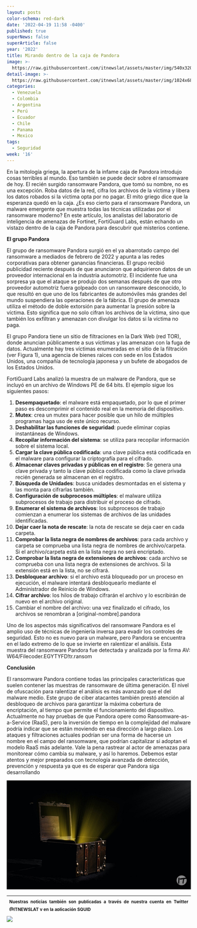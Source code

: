 ```yaml
---
layout: posts
color-schema: red-dark
date: '2022-04-19 11:58 -0400'
published: true
superNews: false
superArticle: false
year: '2022'
title: Mirando dentro de la caja de Pandora
image: >-
  https://raw.githubusercontent.com/itnewslat/assets/master/img/540x320/Caja-Pandora-p.jpg
detail-image: >-
  https://raw.githubusercontent.com/itnewslat/assets/master/img/1024x680/Caja-Pandora-g.jpg
categories:
  - Venezuela
  - Colombia
  - Argentina
  - Perú
  - Ecuador
  - Chile
  - Panama
  - Mexico
tags:
  - Seguridad
week: '16'
---
```

En la mitología griega, la apertura de la infame caja de Pandora introdujo cosas terribles al mundo. Eso también se puede decir sobre el ransomware de hoy. El recién surgido ransomware Pandora, que tomó su nombre, no es una excepción. Roba datos de la red, cifra los archivos de la víctima y libera los datos robados si la víctima opta por no pagar. El mito griego dice que la esperanza quedó en la caja. ¿Es eso cierto para el ransomware Pandora, un malware emergente que muestra todas las técnicas utilizadas por el ransomware moderno? En este artículo, los analistas del laboratorio de inteligencia de amenazas de Fortinet, FortiGuard Labs, están echando un vistazo dentro de la caja de Pandora para descubrir qué misterios contiene. 
 
**El grupo Pandora**
 
El grupo de ransomware Pandora surgió en el ya abarrotado campo del ransomware a mediados de febrero de 2022 y apunta a las redes corporativas para obtener ganancias financieras. El grupo recibió publicidad reciente después de que anunciaron que adquirieron datos de un proveedor internacional en la industria automotriz. El incidente fue una sorpresa ya que el ataque se produjo dos semanas después de que otro proveedor automotriz fuera golpeado con un ransomware desconocido, lo que resultó en que uno de los fabricantes de automóviles más grandes del mundo suspendiera las operaciones de la fábrica. El grupo de amenaza utiliza el método de doble extorsión para aumentar la presión sobre la víctima. Esto significa que no solo cifran los archivos de la víctima, sino que también los exfiltran y amenazan con divulgar los datos si la víctima no paga.
 
El grupo Pandora tiene un sitio de filtraciones en la Dark Web (red TOR), donde anuncian públicamente a sus víctimas y las amenazan con la fuga de datos. Actualmente hay tres víctimas enumeradas en el sitio de la filtración (ver Figura 1), una agencia de bienes raíces con sede en los Estados Unidos, una compañía de tecnología japonesa y un bufete de abogados de los Estados Unidos.
 
FortiGuard Labs analizó la muestra de un malware de Pandora, que se incluyó en un archivo de Windows PE de 64 bits. El ejemplo sigue los siguientes pasos:
 
1. **Desempaquetado**: el malware está empaquetado, por lo que el primer paso es descomprimir el contenido real en la memoria del dispositivo.
1. **Mutex**: crea un mutex para hacer posible que un hilo de múltiples programas haga uso de este único recurso.
1. **Deshabilitar las funciones de seguridad**: puede eliminar copias instantáneas de Windows.
1. **Recopilar información del sistema**: se utiliza para recopilar información sobre el sistema local.
1. **Cargar la clave pública codificada**: una clave pública está codificada en el malware para configurar la criptografía para el cifrado.
1. **Almacenar claves privadas y públicas en el registro**: Se genera una clave privada y tanto la clave pública codificada como la clave privada recién generada se almacenan en el registro.
1. **Búsqueda de Unidades**: busca unidades desmontadas en el sistema y las monta para cifrarlas también.
1. **Configuración de subprocesos múltiples**: el malware utiliza subprocesos de trabajo para distribuir el proceso de cifrado. 
1. **Enumerar el sistema de archivos**: los subprocesos de trabajo comienzan a enumerar los sistemas de archivos de las unidades identificadas.
1. **Dejar caer la nota de rescate**: la nota de rescate se deja caer en cada carpeta.
1. **Comprobar la lista negra de nombres de archivos**: para cada archivo y carpeta se comprueba una lista negra de nombres de archivo/carpeta. Si el archivo/carpeta está en la lista negra no será encriptado.
1. **Comprobar la lista negra de extensiones de archivos**: cada archivo se comprueba con una lista negra de extensiones de archivos. Si la extensión está en la lista, no se cifrará.
1. **Desbloquear archivo**: si el archivo está bloqueado por un proceso en ejecución, el malware intentará desbloquearlo mediante el Administrador de Reinicio de Windows.
1. **Cifrar archivo**: los hilos de trabajo cifrarán el archivo y lo escribirán de nuevo en el archivo original.
1. Cambiar el nombre del archivo: una vez finalizado el cifrado, los archivos se renombran a [original-nombre].pandora

Uno de los aspectos más significativos del ransomware Pandora es el amplio uso de técnicas de ingeniería inversa para evadir los controles de seguridad. Esto no es nuevo para un malware, pero Pandora se encuentra en el lado extremo de lo que se invierte en ralentizar el análisis. 
Esta muestra del ransomware Pandora fue detectada y analizada por la firma AV: W64/Filecoder.EGYTYFD!tr.ransom

**Conclusión**

El ransomware Pandora contiene todas las principales características que suelen contener las muestras de ransomware de última generación. El nivel de ofuscación para ralentizar el análisis es más avanzado que el del malware medio. Este grupo de ciber atacantes también prestó atención al desbloqueo de archivos para garantizar la máxima cobertura de encriptación, al tiempo que permite el funcionamiento del dispositivo. 
 Actualmente no hay pruebas de que Pandora opere como Ransomware-as-a-Service (RaaS), pero la inversión de tiempo en la complejidad del malware podría indicar que se están moviendo en esa dirección a largo plazo. Los ataques y filtraciones actuales podrían ser una forma de hacerse un nombre en el campo del ransomware, que podrían capitalizar si adoptan el modelo RaaS más adelante. Vale la pena rastrear al actor de amenazas para monitorear cómo cambia su malware, y así lo haremos. Debemos estar atentos y mejor preparados con tecnología avanzada de detección, prevención y respuesta ya que es de esperar que Pandora siga desarrollando 
 
![](https://raw.githubusercontent.com/itnewslat/assets/master/img/540x320/Caja-Pandora-p.jpg)

<table style="height: 42px;" width="569">
<tbody>
<tr>
<td style="text-align: justify;"><sub><strong>Nuestras noticias también son publicadas a través de nuestra cuenta en Twitter <a href="https://twitter.com/itnewslat?lang=es">@ITNEWSLAT</a> y en la aplicación <a href="https://squidapp.co/en/">SQUID</a></strong></sub></td>
</tr>
</tbody>
</table>

<img src="https://tracker.metricool.com/c3po.jpg?hash=56f88a41e39ab42c063cc51676587a04"/>


